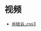 

# 视频

* [尚硅谷_css3](https://www.bilibili.com/video/av61913033?from=search&seid=10743985843499551627)

